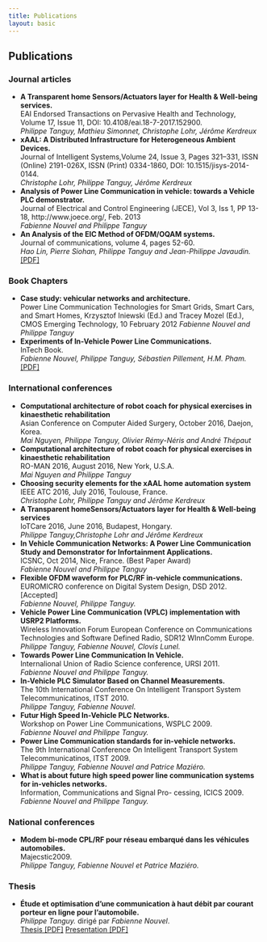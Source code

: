 ```yaml
---
title: Publications 
layout: basic
---
```


<h2>Publications</h2>
<h3>Journal articles</h3></h3>
<ul>
<li>
<strong>A Transparent home Sensors/Actuators layer for Health & Well-being services.</strong><br>
EAI Endorsed Transactions on Pervasive Health and Technology, Volume 17, Issue 11, DOI: 10.4108/eai.18-7-2017.152900.<br>
<em>Philippe Tanguy, Mathieu Simonnet, Christophe Lohr, Jérôme Kerdreux</em>
</li>
<li>
<strong>xAAL: A Distributed Infrastructure for Heterogeneous Ambient Devices.</strong><br>
Journal of Intelligent Systems,Volume 24, Issue 3, Pages 321–331, ISSN (Online) 2191-026X, ISSN (Print) 0334-1860, DOI: 10.1515/jisys-2014-0144.<br>
<em>Christophe Lohr, Philippe Tanguy, Jérôme Kerdreux</em>
</li>
<li><strong>Analysis of Power Line Communication in vehicle: towards a Vehicle PLC demonstrator.</strong><br>
Journal of Electrical and Control Engineering (JECE), Vol 3, Iss 1, PP 13-18, http://www.joece.org/, Feb. 2013<br>
<em>Fabienne Nouvel and Philippe Tanguy</em>
</li>
<li>
<strong>An Analysis of the EIC Method of OFDM/OQAM systems.</strong> <br>
Journal of communications, volume 4, pages 52-60.<br>
<em>Hao Lin, Pierre Siohan, Philippe Tanguy and Jean-Philippe Javaudin.</em> <br>
<a href="/files/publications/jcm_preprint.pdf">[PDF]</a>
</li>
</ul>

<h3>Book Chapters</h3>
<ul>
<li>
<strong>Case study: vehicular networks and architecture.</strong><br>
Power Line Communication Technologies for Smart Grids, Smart Cars, and Smart Homes, Krzysztof Iniewski (Ed.) and Tracey Mozel (Ed.), CMOS Emerging Technology, 10 February 2012
<em>Fabienne Nouvel and Philippe Tanguy</em>
</li>
<li> <strong>Experiments of In-Vehicle Power Line Communications.</strong><br>
InTech Book.<br>
<em>Fabienne Nouvel, Philippe Tanguy, Sébastien Pillement, H.M. Pham.</em><br>
<a href="/files/publications/Advances_in_Vehicular_Networking_Technologies_Chapter14.pdf">[PDF]</a>
</li>
</ul>

<h3>International conferences</h3>
<ul>
<li>
<strong>Computational architecture of robot coach for physical exercises in kinaesthetic rehabilitation</strong></br>
Asian Conference on Computer Aided Surgery, October 2016, Daejon, Korea.<br>
<em>Mai Nguyen, Philippe Tanguy, Olivier Rémy-Néris and André Thépaut</em>
</li>
<li>
<strong>Computational architecture of robot coach for physical exercises in kinaesthetic rehabilitation</strong></br>
RO-MAN 2016, August 2016, New York, U.S.A.<br>
<em>Mai Nguyen and Philippe Tanguy</em>
</li>
<li>
<strong>Choosing security elements for the xAAL home automation system</strong></br>
IEEE ATC 2016, July 2016, Toulouse, France.<br>
<em>Christophe Lohr, Philippe Tanguy and Jérôme Kerdreux</em>
</li>
<li>
<strong>A Transparent homeSensors/Actuators layer for Health & Well-being services</strong></br>
IoTCare 2016, June 2016, Budapest, Hongary.<br>
<em>Philippe Tanguy,Christophe Lohr and Jérôme Kerdreux</em>
</li>
<li>
<strong>In Vehicle Communication Networks: A Power Line Communication Study and Demonstrator for Infortainment Applications.</strong><br>
ICSNC, Oct 2014, Nice, France. (Best Paper Award)<br>
<em>Fabienne Nouvel and Philippe Tanguy</em>
</li>
<li>
<strong>Flexible OFDM waveform for PLC/RF in-vehicle communications.</strong><br>
EUROMICRO conference on Digital System Design, DSD 2012. [Accepted]<br>
<em>Fabienne Nouvel, Philippe Tanguy.</em> <br/>
</li>
<li>
<strong>Vehicle Power Line Communication (VPLC) implementation with USRP2 Platforms.</strong><br>
Wireless Innovation Forum European Conference on Communications Technologies and Software Defined Radio, SDR12 WInnComm Europe.<br>
<em>Philippe Tanguy, Fabienne Nouvel, Clovis Lunel.</em>
</li>
<li>
<strong>Towards Power Line Communication In Vehicle.</strong><br>
Internalional Union of Radio Science conference, URSI 2011.<br>
<em>Fabienne Nouvel and Philippe Tanguy.</em><br>
</li>
<li>
<strong>In-Vehicle PLC Simulator Based on Channel Measurements.</strong><br>
The 10th International Conference On Intelligent Transport System Telecommunicatinos, ITST 2010.<br>
<em>Philippe Tanguy, Fabienne Nouvel.</em>
</li>
<li>
<strong>Futur High Speed In-Vehicle PLC Networks.</strong><br>
Workshop on Power Line Communications, WSPLC 2009.<br>
<em>Fabienne Nouvel and Philippe Tanguy.</em>
</li>
<li>
<strong>Power Line Communication standards for in-vehicle networks.</strong><br>
The 9th International Conference On Intelligent Transport System Telecommunicatinos, ITST 2009.<br>
<em>Philippe Tanguy, Fabienne Nouvel and Patrice Maziéro.</em>
</li>
<li>
<strong>What is about future high speed power line communication systems for in-vehicles networks.</strong><br>
Information, Communications and Signal Pro- cessing, ICICS 2009.<br>
<em>Fabienne Nouvel and Philippe Tanguy.</em>
</li>
</ul>

<h3>National conferences</h3>
<ul>
<li> <strong>Modem bi-mode CPL/RF pour réseau embarqué dans les véhicules automobiles.</strong> <br>
Majecstic2009.<br/>
<em>Philippe Tanguy, Fabienne Nouvel et Patrice Maziéro.</em> <br>
</li>
</ul>

<h3>Thesis</h3>
<ul>
<li>
<strong>Étude et optimisation d’une communication à haut débit par courant porteur en ligne pour l’automobile.</strong><br>
<em>Philippe Tanguy.</em> dirigé par <em>Fabienne Nouvel</em>.<br>
<a href="/files/publications/Memoire_these_pTANGUY_versionFinale.pdf">Thesis [PDF]</a>
<a href="/files/presentations/SoutenanceThese_pTanguy_final.pdf">Presentation [PDF]</a>
</li>
</ul>

